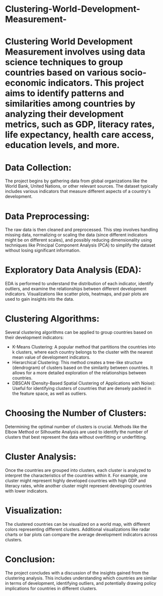 # Clustering-World-Development-Measurement-

# Clustering World Development Measurement involves using data science techniques to group countries based on various socio-economic indicators. This project aims to identify patterns and similarities among countries by analyzing their development metrics, such as GDP, literacy rates, life expectancy, health care access, education levels, and more.

# Data Collection:
The project begins by gathering data from global organizations like the World Bank, United Nations, or other relevant sources. The dataset typically includes various indicators that measure different aspects of a country's development.

# Data Preprocessing:
The raw data is then cleaned and preprocessed. This step involves handling missing data, normalizing or scaling the data (since different indicators might be on different scales), and possibly reducing dimensionality using techniques like Principal Component Analysis (PCA) to simplify the dataset without losing significant information.

# Exploratory Data Analysis (EDA):
EDA is performed to understand the distribution of each indicator, identify outliers, and examine the relationships between different development indicators. Visualizations like scatter plots, heatmaps, and pair plots are used to gain insights into the data.

# Clustering Algorithms:
Several clustering algorithms can be applied to group countries based on their development indicators:

* K-Means Clustering: A popular method that partitions the countries into k clusters, where each country belongs to the cluster with the nearest mean value of development indicators.
* Hierarchical Clustering: This method creates a tree-like structure (dendrogram) of clusters based on the similarity between countries. It allows for a more detailed exploration of the relationships between countries.
* DBSCAN (Density-Based Spatial Clustering of Applications with Noise): Useful for identifying clusters of countries that are densely packed in the feature space, as well as outliers.
  
# Choosing the Number of Clusters:
Determining the optimal number of clusters is crucial. Methods like the Elbow Method or Silhouette Analysis are used to identify the number of clusters that best represent the data without overfitting or underfitting.

# Cluster Analysis:
Once the countries are grouped into clusters, each cluster is analyzed to interpret the characteristics of the countries within it. For example, one cluster might represent highly developed countries with high GDP and literacy rates, while another cluster might represent developing countries with lower indicators.

# Visualization:
The clustered countries can be visualized on a world map, with different colors representing different clusters. Additional visualizations like radar charts or bar plots can compare the average development indicators across clusters.

# Conclusion:
The project concludes with a discussion of the insights gained from the clustering analysis. This includes understanding which countries are similar in terms of development, identifying outliers, and potentially drawing policy implications for countries in different clusters.

